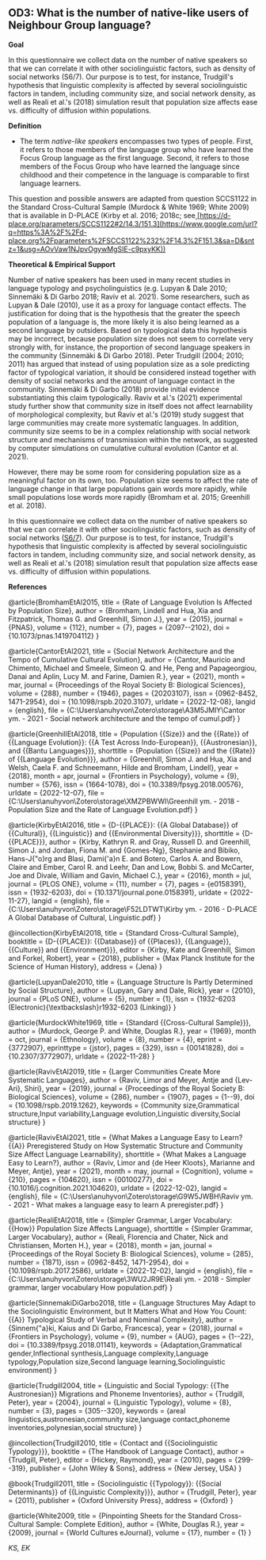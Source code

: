 
## OD3: What is the number of native-like users of Neighbour Group language?



**Goal**

In this questionnaire we collect data on the number of native speakers so that we can correlate it with other sociolinguistic factors, such as density of social networks (S6/7). Our purpose is to test, for instance, Trudgill's hypothesis that linguistic complexity is affected by several sociolinguistic factors in tandem, including community size, and social network density, as well as Reali et al.'s (2018) simulation result that population size affects ease vs. difficulty of diffusion within populations.



**Definition**

- The term *native-like speakers* encompasses two types of people. First, it refers to those members of the language group who have learned the Focus Group language as the first language. Second, it refers to those members of the Focus Group who have learned the language since childhood and their competence in the language is comparable to first language learners.




This question and possible answers are adapted from question SCCS1122 in the Standard Cross-Cultural Sample (Murdock & White 1969; White 2009) that is available in D-PLACE (Kirby et al. 2016; 2018c; see[ ](https://www.google.com/url?q=https%3A%2F%2Fd-place.org%2Fparameters%2FSCCS1122%232%2F14.3%2F151.3&sa=D&sntz=1&usg=AOvVaw1NJpvOgywMgSIE-c9pxyKK)[https://d-place.org/parameters/SCCS1122#2/14.3/151.3](https://www.google.com/url?q=https%3A%2F%2Fd-place.org%2Fparameters%2FSCCS1122%232%2F14.3%2F151.3&sa=D&sntz=1&usg=AOvVaw1NJpvOgywMgSIE-c9pxyKK))



**Theoretical & Empirical Support**

Number of native speakers has been used in many recent studies in language typology and psycholinguistics (e.g. Lupyan & Dale 2010; Sinnemäki & Di Garbo 2018; Raviv et al. 2021). Some researchers, such as Lupyan & Dale (2010), use it as a proxy for language contact effects. The justification for doing that is the hypothesis that the greater the speech population of a language is, the more likely it is also being learned as a second language by outsiders. Based on typological data this hypothesis may be incorrect, because population size does not seem to correlate very strongly with, for instance, the proportion of second language speakers in the community (Sinnemäki & Di Garbo 2018). Peter Trudgill (2004; 2010; 2011) has argued that instead of using population size as a sole predicting factor of typological variation, it should be considered instead together with density of social networks and the amount of language contact in the community. Sinnemäki & Di Garbo (2018) provide initial evidence substantiating this claim typologically. Raviv et al.'s (2021) experimental study further show that community size in itself does not affect learnability of morphological complexity, but Raviv et al.'s (2019) study suggest that large communities may create more systematic languages. In addition, community size seems to be in a complex relationship with social network structure and mechanisms of transmission within the network, as suggested by computer simulations on cumulative cultural evolution (Cantor et al. 2021).



However, there may be some room for considering population size as a meaningful factor on its own, too. Population size seems to affect the rate of language change in that large populations gain words more rapidly, while small populations lose words more rapidly (Bromham et al. 2015; Greenhill et al. 2018).



In this questionnaire we collect data on the number of native speakers so that we can correlate it with other sociolinguistic factors, such as density of social networks ([S6/7](https://www.google.com/url?q=https%3A%2F%2Fsites.google.com%2Fview%2Frs210205edomains-questionnaire%2Fhome%23h.19wgm7q3xh3a&sa=D&sntz=1&usg=AOvVaw2k4kLt4stwi_nPNTRWN3eN)). Our purpose is to test, for instance, Trudgill's hypothesis that linguistic complexity is affected by several sociolinguistic factors in tandem, including community size, and social network density, as well as Reali et al.'s (2018) simulation result that population size affects ease vs. difficulty of diffusion within populations.


**References**

@article{BromhamEtAl2015,
  title = {Rate of Language Evolution Is Affected by Population Size},
  author = {Bromham, Lindell and Hua, Xia and Fitzpatrick, Thomas G. and Greenhill, Simon J.},
  year = {2015},
  journal = {PNAS},
  volume = {112},
  number = {7},
  pages = {2097--2102},
  doi = {10.1073/pnas.1419704112}
}

@article{CantorEtAl2021,
  title = {Social Network Architecture and the Tempo of Cumulative Cultural Evolution},
  author = {Cantor, Mauricio and Chimento, Michael and Smeele, Simeon Q. and He, Peng and Papageorgiou, Danai and Aplin, Lucy M. and Farine, Damien R.},
  year = {2021},
  month = mar,
  journal = {Proceedings of the Royal Society B: Biological Sciences},
  volume = {288},
  number = {1946},
  pages = {20203107},
  issn = {0962-8452, 1471-2954},
  doi = {10.1098/rspb.2020.3107},
  urldate = {2022-12-08},
  langid = {english},
  file = {C:\Users\anuhyvon\Zotero\storage\A3M5JMIY\Cantor ym. - 2021 - Social network architecture and the tempo of cumul.pdf}
}

@article{GreenhillEtAl2018,
  title = {Population {{Size}} and the {{Rate}} of {{Language Evolution}}: {{A Test Across Indo-European}}, {{Austronesian}}, and {{Bantu Languages}}},
  shorttitle = {Population {{Size}} and the {{Rate}} of {{Language Evolution}}},
  author = {Greenhill, Simon J. and Hua, Xia and Welsh, Caela F. and Schneemann, Hilde and Bromham, Lindell},
  year = {2018},
  month = apr,
  journal = {Frontiers in Psychology},
  volume = {9},
  number = {576},
  issn = {1664-1078},
  doi = {10.3389/fpsyg.2018.00576},
  urldate = {2022-12-07},
  file = {C:\Users\anuhyvon\Zotero\storage\XMZPBWWI\Greenhill ym. - 2018 - Population Size and the Rate of Language Evolution.pdf}
}

@article{KirbyEtAl2016,
  title = {D-{{PLACE}}: {{A Global Database}} of {{Cultural}}, {{Linguistic}} and {{Environmental Diversity}}},
  shorttitle = {D-{{PLACE}}},
  author = {Kirby, Kathryn R. and Gray, Russell D. and Greenhill, Simon J. and Jordan, Fiona M. and {Gomes-Ng}, Stephanie and Bibiko, Hans-J{\"o}rg and Blasi, Dami{\'a}n E. and Botero, Carlos A. and Bowern, Claire and Ember, Carol R. and Leehr, Dan and Low, Bobbi S. and McCarter, Joe and Divale, William and Gavin, Michael C.},
  year = {2016},
  month = jul,
  journal = {PLOS ONE},
  volume = {11},
  number = {7},
  pages = {e0158391},
  issn = {1932-6203},
  doi = {10.1371/journal.pone.0158391},
  urldate = {2022-11-27},
  langid = {english},
  file = {C:\Users\anuhyvon\Zotero\storage\F52LDTWT\Kirby ym. - 2016 - D-PLACE A Global Database of Cultural, Linguistic.pdf}
}

@incollection{KirbyEtAl2018,
  title = {Standard Cross-Cultural Sample},
  booktitle = {D-{{PLACE}}: {{Database}} of {{Places}}, {{Language}}, {{Culture}} and {{Environment}}},
  editor = {Kirby, Kate and Greenhill, Simon and Forkel, Robert},
  year = {2018},
  publisher = {Max Planck Institute for the Science of Human History},
  address = {Jena}
}

@article{LupyanDale2010,
  title = {Language Structure Is Partly Determined by Social Structure},
  author = {Lupyan, Gary and Dale, Rick},
  year = {2010},
  journal = {PLoS ONE},
  volume = {5},
  number = {1},
  issn = {1932-6203 (Electronic){\textbackslash}r1932-6203 (Linking)}
}

@article{MurdockWhite1969,
  title = {Standard {{Cross-Cultural Sample}}},
  author = {Murdock, George P. and White, Douglas R.},
  year = {1969},
  month = oct,
  journal = {Ethnology},
  volume = {8},
  number = {4},
  eprint = {3772907},
  eprinttype = {jstor},
  pages = {329},
  issn = {00141828},
  doi = {10.2307/3772907},
  urldate = {2022-11-28}
}

@article{RavivEtAl2019,
  title = {Larger Communities Create More Systematic Languages},
  author = {Raviv, Limor and Meyer, Antje and {Lev-Ari}, Shiri},
  year = {2019},
  journal = {Proceedings of the Royal Society B: Biological Sciences},
  volume = {286},
  number = {1907},
  pages = {1--9},
  doi = {10.1098/rspb.2019.1262},
  keywords = {Community size,Grammatical structure,Input variability,Language evolution,Linguistic diversity,Social structure}
}

@article{RavivEtAl2021,
  title = {What Makes a Language Easy to Learn? {{A}} Preregistered Study on How Systematic Structure and Community Size Affect Language Learnability},
  shorttitle = {What Makes a Language Easy to Learn?},
  author = {Raviv, Limor and {de Heer Kloots}, Marianne and Meyer, Antje},
  year = {2021},
  month = may,
  journal = {Cognition},
  volume = {210},
  pages = {104620},
  issn = {00100277},
  doi = {10.1016/j.cognition.2021.104620},
  urldate = {2022-12-02},
  langid = {english},
  file = {C:\Users\anuhyvon\Zotero\storage\G9W5JWBH\Raviv ym. - 2021 - What makes a language easy to learn A preregister.pdf}
}

@article{RealiEtAl2018,
  title = {Simpler Grammar, Larger Vocabulary: {{How}} Population Size Affects Language},
  shorttitle = {Simpler Grammar, Larger Vocabulary},
  author = {Reali, Florencia and Chater, Nick and Christiansen, Morten H.},
  year = {2018},
  month = jan,
  journal = {Proceedings of the Royal Society B: Biological Sciences},
  volume = {285},
  number = {1871},
  issn = {0962-8452, 1471-2954},
  doi = {10.1098/rspb.2017.2586},
  urldate = {2022-12-02},
  langid = {english},
  file = {C:\Users\anuhyvon\Zotero\storage\3WU2JR9E\Reali ym. - 2018 - Simpler grammar, larger vocabulary How population.pdf}
}

@article{SinnemakiDiGarbo2018,
  title = {Language Structures May Adapt to the Sociolinguistic Environment, but It Matters What and How You Count: {{A}} Typological Study of Verbal and Nominal Complexity},
  author = {Sinnem{\"a}ki, Kaius and Di Garbo, Francesca},
  year = {2018},
  journal = {Frontiers in Psychology},
  volume = {9},
  number = {AUG},
  pages = {1--22},
  doi = {10.3389/fpsyg.2018.01141},
  keywords = {Adaptation,Grammatical gender,Inflectional synthesis,Language complexity,Language typology,Population size,Second language learning,Sociolinguistic environment}
}

@article{Trudgill2004,
  title = {Linguistic and Social Typology: {{The Austronesian}} Migrations and Phoneme Inventories},
  author = {Trudgill, Peter},
  year = {2004},
  journal = {Linguistic Typology},
  volume = {8},
  number = {3},
  pages = {305--320},
  keywords = {areal linguistics,austronesian,community size,language contact,phoneme inventories,polynesian,social structure}
}

@incollection{Trudgill2010,
  title = {Contact and {{Sociolinguistic Typology}}},
  booktitle = {The Handbook of Language Contact},
  author = {Trudgill, Peter},
  editor = {Hickey, Raymond},
  year = {2010},
  pages = {299--319},
  publisher = {John Wiley \& Sons},
  address = {New Jersey, USA}
}

@book{Trudgill2011,
  title = {Sociolinguistic {{Typology}}: {{Social Determinants}} of {{Linguistic Complexity}}},
  author = {Trudgill, Peter},
  year = {2011},
  publisher = {Oxford University Press},
  address = {Oxford}
}

@article{White2009,
  title = {Pinpointing Sheets for the Standard Cross-Cultural Sample: Complete Edition},
  author = {White, Douglas R.},
  year = {2009},
  journal = {World Cultures eJournal},
  volume = {17},
  number = {1}
}



*KS, EK*
